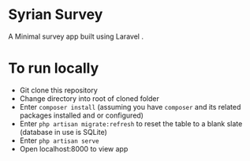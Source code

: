 # Syrian Survey

A Minimal survey app built using Laravel .

# To run locally

 - Git clone this repository
 - Change directory into root of cloned folder
 - Enter `composer install` (assuming you have `composer` and its related packages installed and or configured)
 - Enter `php artisan migrate:refresh` to reset the table to a blank slate (database in use is SQLite)
 - Enter `php artisan serve`
 - Open localhost:8000 to view app

